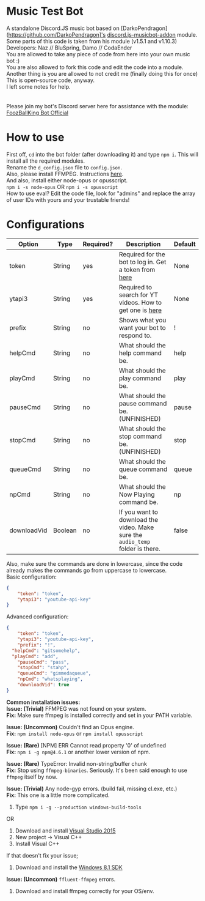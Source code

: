 # Music Test Bot
  A standalone Discord.JS music bot based on [DarkoPendragon](https://github.com/DarkoPendragon]'s [discord.js-musicbot-addon](https://github.com/DarkoPendragon/discord.js-musicbot-addon) module.
 Some parts of this code is taken from his module (v1.5.1 and v1.10.3)<br>
Developers: Naz // BluSpring, Damo // CodaEnder<br>
You are allowed to take any piece of code from here into your own music bot :)<br>
You are also allowed to fork this code and edit the code into a module.<br>
Another thing is you are allowed to not credit me (finally doing this for once)<br>
This is open-source code, anyway.<br>
I left some notes for help.<br>
<br><br>
Please join my bot's Discord server here for assistance with the module: [FoozBallKing Bot Official](https://discord.gg/CYVBkej)

# How to use
First off, `cd` into the bot folder (after downloading it) and type `npm i`. This will install all the required modules.<br>
Rename the `d_config.json` file to `config.json`.<br>
Also, please install FFMPEG. Instructions [here](https://github.com/adaptlearning/adapt_authoring/wiki/Installing-FFmpeg).<br>
And also, install either node-opus or opusscript.<br>
`npm i -s node-opus` OR `npm i -s opusscript`<br>
How to use eval? Edit the code file, look for "admins" and replace the array of user IDs with yours and your trustable friends!<br>

# Configurations

| Option | Type | Required? | Description | Default
| --- | --- | --- | --- | --- |
| token | String | yes | Required for the bot to log in. Get a token from [here](https://twentysix26.github.io/Red-Docs/red_guide_bot_accounts/#creating-a-new-bot-account) | None |
| ytapi3 | String | yes | Required to search for YT videos. How to get one is [here](https://developers.google.com/youtube/v3/getting-started) | None |
| prefix | String | no | Shows what you want your bot to respond to. | ! |
| helpCmd | String | no | What should the help command be. | help |
| playCmd | String | no | What should the play command be. | play |
| pauseCmd | String | no | What should the pause command be. (UNFINISHED) | pause |
| stopCmd | String | no | What should the stop command be. (UNFINISHED) | stop |
| queueCmd | String | no | What should the queue command be. | queue |
| npCmd | String | no | What should the Now Playing command be. | np |
| downloadVid | Boolean | no | If you want to download the video. Make sure the `audio_temp` folder is there. | false |

Also, make sure the commands are done in lowercase, since the code already makes the commands go from uppercase to lowercase.<br>
Basic configuration:
```json
{
	"token": "token",
	"ytapi3": "youtube-api-key"
}
```

Advanced configuration:
```json
{
	"token": "token",
	"ytapi3": "youtube-api-key",
	"prefix": "!",
  "helpCmd": "gitsomehelp",
  "playCmd": "add",
	"pauseCmd": "pass",
	"stopCmd": "stahp",
	"queueCmd": "gimmedaqueue",
	"npCmd": "whatsplaying",
	"downloadVid": true
}
```


__Common installation issues:__  
__Issue: (Trivial)__ FFMPEG was not found on your system.  
__Fix:__ Make sure ffmpeg is installed correctly and set in your PATH variable.  

__Issue: (Uncommon)__ Couldn't find an Opus engine.  
__Fix:__ `npm install node-opus` or `npm install opusscript`  

__Issue: (Rare)__ [NPM] ERR Cannot read property '0' of undefined  
__Fix:__ `npm i -g npm@4.6.1` or another lower version of npm.  

__Issue: (Rare)__ TypeError: Invalid non-string/buffer chunk  
__Fix:__ Stop using `ffmpeg-binaries`. Seriously. It's been said enough to use `ffmpeg` itself by now.

__Issue: (Trivial)__ Any node-gyp errors. (build fail, missing cl.exe, etc.)  
__Fix:__ This one is a little more complicated.  
1. Type `npm i -g --production windows-build-tools`

OR

1. Download and install [Visual Studio 2015](https://www.visualstudio.com/downloads/)  
2. New project -> Visual C++  
3. Install Visual C++  

If that doesn't fix your issue;  
1. Download and install the [Windows 8.1 SDK](https://developer.microsoft.com/en-us/windows/downloads/windows-8-1-sdk)  

__Issue: (Uncommon)__ `ffluent-ffmpeg` errors.
1. Download and install ffmpeg correctly for your OS/env.
